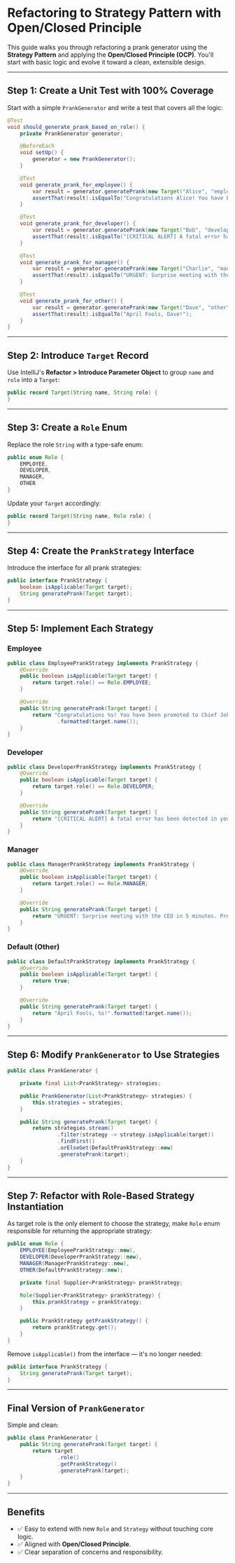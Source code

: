 # Refactoring to Strategy Pattern with Open/Closed Principle

This guide walks you through refactoring a prank generator using the **Strategy Pattern** and applying the **Open/Closed Principle (OCP)**. You'll start with basic logic and evolve it toward a clean, extensible design.

---

## Step 1: Create a Unit Test with 100% Coverage

Start with a simple `PrankGenerator` and write a test that covers all the logic:

```java
@Test
void should_generate_prank_based_on_role() {
    private PrankGenerator generator;

    @BeforeEach
    void setUp() {
        generator = new PrankGenerator();
    }

    @Test
    void generate_prank_for_employee() {
        var result = generator.generatePrank(new Target("Alice", "employee"));
        assertThat(result).isEqualTo("Congratulations Alice! You have been promoted to Chief Joke Officer!");
    }

    @Test
    void generate_prank_for_developer() {
        var result = generator.generatePrank(new Target("Bob", "developer"));
        assertThat(result).isEqualTo("[CRITICAL ALERT] A fatal error has been detected in your IDE! Error code: APR-001.");
    }

    @Test
    void generate_prank_for_manager() {
        var result = generator.generatePrank(new Target("Charlie", "manager"));
        assertThat(result).isEqualTo("URGENT: Surprise meeting with the CEO in 5 minutes. Prepare a presentation!");
    }

    @Test
    void generate_prank_for_other() {
        var result = generator.generatePrank(new Target("Dave", "other"));
        assertThat(result).isEqualTo("April Fools, Dave!");
    }
}
```

---

## Step 2: Introduce `Target` Record

Use IntelliJ's **Refactor > Introduce Parameter Object** to group `name` and `role` into a `Target`:

```java
public record Target(String name, String role) {
}
```

---

## Step 3: Create a `Role` Enum

Replace the role `String` with a type-safe enum:

```java
public enum Role {
    EMPLOYEE,
    DEVELOPER,
    MANAGER,
    OTHER
}
```

Update your `Target` accordingly:

```java
public record Target(String name, Role role) {
}
```

---

## Step 4: Create the `PrankStrategy` Interface

Introduce the interface for all prank strategies:

```java
public interface PrankStrategy {
    boolean isApplicable(Target target);
    String generatePrank(Target target);
}
```

---

## Step 5: Implement Each Strategy

### Employee
```java
public class EmployeePrankStrategy implements PrankStrategy {
    @Override
    public boolean isApplicable(Target target) {
        return target.role() == Role.EMPLOYEE;
    }

    @Override
    public String generatePrank(Target target) {
        return "Congratulations %s! You have been promoted to Chief Joke Officer!"
                .formatted(target.name());
    }
}
```

### Developer
```java
public class DeveloperPrankStrategy implements PrankStrategy {
    @Override
    public boolean isApplicable(Target target) {
        return target.role() == Role.DEVELOPER;
    }

    @Override
    public String generatePrank(Target target) {
        return "[CRITICAL ALERT] A fatal error has been detected in your IDE! Error code: APR-001.";
    }
}
```

### Manager
```java
public class ManagerPrankStrategy implements PrankStrategy {
    @Override
    public boolean isApplicable(Target target) {
        return target.role() == Role.MANAGER;
    }

    @Override
    public String generatePrank(Target target) {
        return "URGENT: Surprise meeting with the CEO in 5 minutes. Prepare a presentation!";
    }
}
```

### Default (Other)
```java
public class DefaultPrankStrategy implements PrankStrategy {
    @Override
    public boolean isApplicable(Target target) {
        return true;
    }

    @Override
    public String generatePrank(Target target) {
        return "April Fools, %s!".formatted(target.name());
    }
}
```

---

## Step 6: Modify `PrankGenerator` to Use Strategies

```java
public class PrankGenerator {

    private final List<PrankStrategy> strategies;

    public PrankGenerator(List<PrankStrategy> strategies) {
        this.strategies = strategies;
    }

    public String generatePrank(Target target) {
        return strategies.stream()
                .filter(strategy -> strategy.isApplicable(target))
                .findFirst()
                .orElseGet(DefaultPrankStrategy::new)
                .generatePrank(target);
    }
}
```

---

## Step 7: Refactor with Role-Based Strategy Instantiation

As target role is the only element to choose the strategy, make `Role` enum responsible for returning the appropriate strategy:

```java
public enum Role {
    EMPLOYEE(EmployeePrankStrategy::new),
    DEVELOPER(DeveloperPrankStrategy::new),
    MANAGER(ManagerPrankStrategy::new),
    OTHER(DefaultPrankStrategy::new);

    private final Supplier<PrankStrategy> prankStrategy;

    Role(Supplier<PrankStrategy> prankStrategy) {
        this.prankStrategy = prankStrategy;
    }

    public PrankStrategy getPrankStrategy() {
        return prankStrategy.get();
    }
}
```

Remove `isApplicable()` from the interface — it's no longer needed:

```java
public interface PrankStrategy {
    String generatePrank(Target target);
}
```

---

## Final Version of `PrankGenerator`

Simple and clean:

```java
public class PrankGenerator {
    public String generatePrank(Target target) {
        return target
                .role()
                .getPrankStrategy()
                .generatePrank(target);
    }
}
```

---

## Benefits

- ✅ Easy to extend with new `Role` and `Strategy` without touching core logic.
- ✅ Aligned with **Open/Closed Principle**.
- ✅ Clear separation of concerns and responsibility.